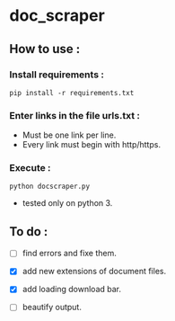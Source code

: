 # doc_scraper


## How to use :

### Install requirements :
```shell
pip install -r requirements.txt
```

### Enter links in the file urls.txt : 
- Must be one link per line.
- Every link must begin with http/https.

### Execute :
```shell
python docscraper.py
```
- tested only on python 3.


## To do :

- [ ] find errors and fixe them.
- [x] add new extensions of document files.
- [x] add loading download bar.
- [ ] beautify output.

